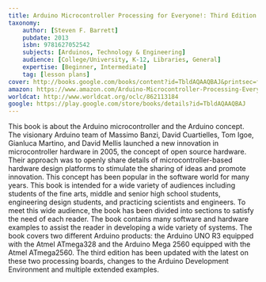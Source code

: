 ```yaml
---
title: Arduino Microcontroller Processing for Everyone!: Third Edition
taxonomy:
	author: [Steven F. Barrett]
	pubdate: 2013
	isbn: 9781627052542
	subjects: [Arduinos, Technology & Engineering]
	audience: [College/University, K-12, Libraries, General]
	expertise: [Beginner, Intermediate]
	tag: [lesson plans]
cover: http://books.google.com/books/content?id=TbldAQAAQBAJ&printsec=frontcover&img=1&zoom=1&edge=curl&source=gbs_api
amazon: https://www.amazon.com/Arduino-Microcontroller-Processing-Everyone-Synthesis/dp/1627052534/ref=sr_1_2?s=books&ie=UTF8&qid=1541656853&sr=1-2&keywords=arduino+microcontroller
worldcat: http://www.worldcat.org/oclc/862113184
google: https://play.google.com/store/books/details?id=TbldAQAAQBAJ
---
```

This book is about the Arduino microcontroller and the Arduino concept. The visionary Arduino team of Massimo Banzi, David Cuartielles, Tom Igoe, Gianluca Martino, and David Mellis launched a new innovation in microcontroller hardware in 2005, the concept of open source hardware. Their approach was to openly share details of microcontroller-based hardware design platforms to stimulate the sharing of ideas and promote innovation. This concept has been popular in the software world for many years. This book is intended for a wide variety of audiences including students of the fine arts, middle and senior high school students, engineering design students, and practicing scientists and engineers. To meet this wide audience, the book has been divided into sections to satisfy the need of each reader. The book contains many software and hardware examples to assist the reader in developing a wide variety of systems. The book covers two different Arduino products: the Arduino UNO R3 equipped with the Atmel ATmega328 and the Arduino Mega 2560 equipped with the Atmel ATmega2560. The third edition has been updated with the latest on these two processing boards, changes to the Arduino Development Environment and multiple extended examples.